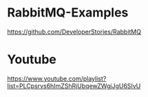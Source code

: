 # RabbitMQ-Examples
https://github.com/DeveloperStories/RabbitMQ

# Youtube
https://www.youtube.com/playlist?list=PLCpsrvs6hImZShRjUbqewZWgjJgU6SIvU
